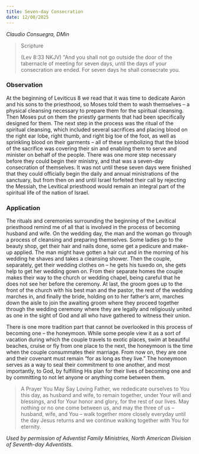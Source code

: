 ```yaml
---
title: Seven-day Consecration
date: 12/08/2025
---
```


_Claudio Consuegra, DMin_

> <p>Scripture</p>
> (Lev 8:33 NKJV) "And you shall not go outside the door of the tabernacle of meeting for seven days, until the days of your consecration are ended. For seven days he shall consecrate you.

### Observation

At the beginning of Leviticus 8 we read that it was time to dedicate Aaron and his sons to the priesthood, so Moses told them to wash themselves – a physical cleansing necessary to prepare them for the spiritual cleansing. Then Moses put on them the priestly garments that had been specifically designed for them. The next step in the process was the ritual of the spiritual cleansing, which included several sacrifices and placing blood on the right ear lobe, right thumb, and right big toe of the foot, as well as sprinkling blood on their garments – all of these symbolizing that the blood of the sacrifice was covering their sin and enabling them to serve and minister on behalf of the people. There was one more step necessary before they could begin their ministry, and that was a seven-day consecration of themselves. It was not until these seven days were finished that they could officially begin the daily and annual ministrations of the sanctuary, but from then on and until Israel forfeited their call by rejecting the Messiah, the Levitical priesthood would remain an integral part of the spiritual life of the nation of Israel.

### Application

The rituals and ceremonies surrounding the beginning of the Levitical priesthood remind me of all that is involved in the process of becoming husband and wife. On the wedding day, the man and the woman go through a process of cleansing and preparing themselves. Some ladies go to the beauty shop, get their hair and nails done, some get a pedicure and make-up applied. The man might have gotten a hair cut and in the morning of his wedding he shaves and takes a cleansing shower. Then the couple, separately, get their wedding clothes on – he gets his tuxedo on, she gets help to get her wedding gown on. From their separate homes the couple makes their way to the church or wedding chapel, being careful that he does not see her before the ceremony. At last, the groom goes up to the front of the church with his best man and the pastor, the rest of the wedding marches in, and finally the bride, holding on to her father’s arm, marches down the aisle to join the awaiting groom where they proceed together through the wedding ceremony where they are legally and religiously united as one in the sight of God and all who have gathered to witness their union.

There is one more tradition part that cannot be overlooked in this process of becoming one – the honeymoon. While some people view it as a sort of vacation during which the couple travels to exotic places, swim at beautiful beaches, cruise or fly from one place to the next, the honeymoon is the time when the couple consummates their marriage. From now on, they are one and their covenant must remain “for as long as they live.” The honeymoon serves as a way to seal their commitment to one another, and most importantly, to God, by fulfilling His plan for their lives of becoming one and by committing to not let anyone or anything come between them.

> <callout>A Prayer You May Say</callout>
> Loving Father, we rededicate ourselves to You this day, as husband and wife, to remain together, under Your will and blessings, and for Your honor and glory, for the rest of our lives. May nothing or no one come between us, and may the three of us – husband, wife, and You – walk together more closely everyday until the day Jesus returns and we continue walking together with You for eternity.

_Used by permission of Adventist Family Ministries, North American Division of Seventh-day Adventists._